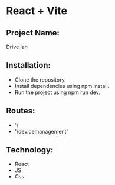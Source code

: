 # React + Vite

## Project Name:
Drive lah

## Installation:

- Clone the repository.
- Install dependencies using npm install.
- Run the project using npm run dev.

## Routes:

- '/'
- '/devicemanagement'

## Technology:

- React
- JS
- Css


